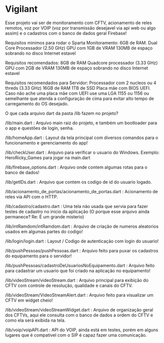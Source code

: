 # Vigilant


Esse projeto vai ser de monitoramento com CFTV, acionamento de reles remotos, voz por VOIP (voz por transmissão desejavel via api web ou algo assim) e o cadastros com o banco de dados geral Firebase!

Requisitos minimos para rodar o Sparta Monitoramento:
6GB de RAM.
Dual Core Processador (2.50 GHz)
GPU com 1GB de VRAM
130MB de espaço sobrando no disco
Internet estavel

Requisitos recomendados:
8GB de RAM
Quadcore processador (3.33 GHz)
GPU com 2GB de VRAM
130MB de espaço sobrando no disco
Internet estavel

Requisitos recomendados para Servidor:
Processador com 2 nucleos ou 4 threds (3.33 GHz)
16GB de RAM
1TB de SSD
Placa mãe com BIOS UEFI.
Caso não ache uma placa mãe com UEFI use uma LGA 1155 ou 1156 ou semelhante que atenda a configuração de cima para evitar alto tempo de carregamento do OS desejado.

O que cada arquivo dart da pasta /lib fazem no projeto?

/lib/main.dart : Arquivo main raiz do projeto, e também um bootloader para o app e questões de login, senha.

/lib/homeApp.dart : Layout da tela principal com diversos comandos para o funcionamento e gerenciamento do app!

/lib/checkUser.dart : Arquivo para verificar o usuario do Windows. Exemplo: HeroRicky_Games para jogar na main.dart

/lib/firebase_options.dart : Arquivo onde contem algumas rotas para o banco de dados!

/lib/getIDs.dart : Arquivo que contem os codigo de id do usuario logado.

/lib/acionamento_de_portas/acionamento_de_portas.dart : Acionamento de reles via API com o HTTP.

/lib/cadastro/cadastro.dart : Uma tela não usada que servia para fazer testes de cadastro no inicio da aplicação (O porque esse arquivo ainda permanece? Re: É um grande misterio)

/lib/intRamdom/intRamdom.dart : Arquivo de criação de numeros aleatorios usados em algumas partes do codigo!

/lib/login/login.dart : Layout / Codigo de autenticação com login do usuario!

/lib/pushPessoas/pushPessoas.dart : Arquivo feito para puxar os cadastros do equipamento para o servidor!

/lib/pushPessoas/cadastroDeUsuariosNoEquipamento.dart : Arquivo feito para cadastrar um usuario que foi criado na aplicação no equipamento!

/lib/videoStream/videoStream.dart : Arquivo principal para exibição do CFTV com controle de resolução, qualidade e canais do CFTV.

/lib/videoStream/VideoStreamAlert.dart : Arquivo feito para visualizar um CFTV em widget cheio!

/lib/videoStream/videoStreamWidget.dart : Arquivo de organização geral dos CFTVs, aqui ele consulta com o banco de dados a ordem do CFTV e como ela será exibida na tela.

/lib/voip/voipAPI.dart : API do VOIP, ainda está em testes, porém em alguns lugares que é compativel com o SIP é capaz fazer uma comunicação.